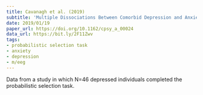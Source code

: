 ```yaml
---
title: Cavanagh et al. (2019)
subtitle: 'Multiple Dissociations Between Comorbid Depression and Anxiety on Reward and Punishment Processing: Evidence From Computationally Informed m/eeg'
date: 2019/01/19
paper_url: https://doi.org/10.1162/cpsy_a_00024
data_url: https://bit.ly/2F11Zwv
tags:
- probabilistic selection task
- anxiety
- depression
- m/eeg
---
```


Data from a study in which N=46 depressed individuals completed the probabilistic selection task.
